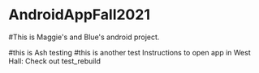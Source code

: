 # AndroidAppFall2021
#This is Maggie's and Blue's android project. 

#this is Ash testing
#this is another test
Instructions to open app in West Hall: Check out test_rebuild

